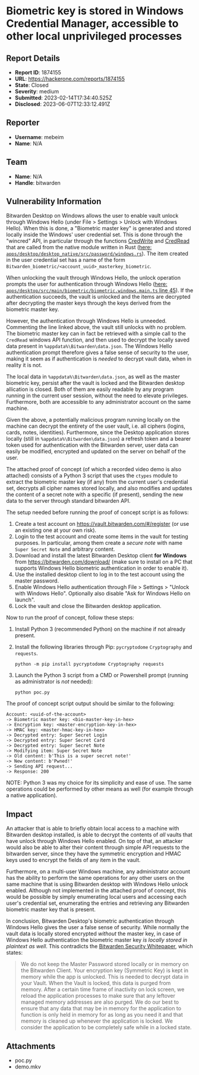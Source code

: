 # Biometric key is stored in Windows Credential Manager, accessible to other local unprivileged processes

## Report Details
- **Report ID**: 1874155
- **URL**: https://hackerone.com/reports/1874155
- **State**: Closed
- **Severity**: medium
- **Submitted**: 2023-02-14T17:34:40.525Z
- **Disclosed**: 2023-06-07T12:33:12.491Z

## Reporter
- **Username**: mebeim
- **Name**: N/A

## Team
- **Name**: N/A
- **Handle**: bitwarden

## Vulnerability Information
Bitwarden Desktop on Windows allows the user to enable vault unlock through Windows Hello (under File > Settings > Unlock with Windows Hello). When this is done, a "Biometric master key" is generated and stored locally inside the Windows' user credential set. This is done through the "wincred" API, in particular through the functions [CredWrite](https://learn.microsoft.com/en-us/windows/win32/api/wincred/nf-wincred-credwritew) and [CredRead](https://learn.microsoft.com/en-us/windows/win32/api/wincred/nf-wincred-credreadw) that are called from the native module written in Rust ([here: `apps/desktop/desktop_native/src/password/windows.rs`](https://github.com/bitwarden/clients/blob/desktop-v2023.1.1/apps/desktop/desktop_native/src/password/windows.rs)). The item created in the user credential set has a name of the form `Bitwarden_biometric/<account_uuid>_masterkey_biometric`.

When unlocking the vault through Windows Hello, the unlock operation prompts the user for authentication through Windows Hello ([here: `apps/desktop/src/main/biometric/biometric.windows.main.ts` line 45](https://github.com/bitwarden/clients/blob/desktop-v2023.1.1/apps/desktop/src/main/biometric/biometric.windows.main.ts#L45)). If the authentication succeeds, the vault is unlocked and the items are decrypted after decrypting the master keys through the keys derived from the biometric master key.

However, the authentication through Windows Hello is unneeded. Commenting the line linked above, the vault still unlocks with no problem. The biometric master key can in fact be retrieved with a simple call to the `CredRead` windows API function, and then used to decrypt the locally saved data present in `%appdata%\Bitwarden\data.json`. The Windows Hello authentication prompt therefore gives a false sense of security to the user, making it seem as if authentication is *needed* to decrypt vault data, when in reality it is not.

The local data in `%appdata%\Bitwarden\data.json`, as well as the master biometric key, persist after the vault is locked and the Bitwarden desktop allication is closed. Both of them are easily readable by any program running in the current user session, without the need to elevate privileges. Furthermore, both are accessible to any administrator account on the same machine.

Given the above, a potentially malicious program running locally on the machine can decrypt the entirety of the user vault, i.e. all ciphers (logins, cards, notes, identities). Furthermore, since the Desktop application stores locally (still in `%appdata%\Bitwarden\data.json`) a refresh token and a bearer token used for authentication with the Bitwarden server, user data can easily be modified, encrypted and updated on the server on behalf of the user.

The attached proof of concept (of which a recorded video demo is also attached) consists of a Python 3 script that uses the `ctypes` module to extract the biometric master key (if any) from the current user's credential set, decrypts all cipher names stored locally, and also modifies and updates the content of a secret note with a specific (if present), sending the new data to the server through standard bitwarden API.

The setup needed before running the proof of concept script is as follows:

1. Create a test account on https://vault.bitwarden.com/#/register (or use an existing one at your own risk).
2. Login to the test account and create some items in the vault for testing purposes. In particular, among them create a *secure note* with name `Super Secret Note` and arbitrary content.
3. Download and install the latest Bitwarden Desktop client **for Windows** from https://bitwarden.com/download/ (make sure to install on a PC that supports Windows Hello biometric authentication in order to enable it).
3. Use the installed desktop client to log in to the test account using the master password.
5. Enable Windows Hello authentication through File > Settings > "Unlock with Windows Hello". Optionally also disable "Ask for Windows Hello on launch".
6. Lock the vault and close the Bitwarden desktop application.

Now to run the proof of concept, follow these steps:

1. Install Python 3 (recommended Python) on the machine if not already present.
2. Install the following libraries through Pip: `pycryptodome` `Cryptography` and `requests`.

   ```
   python -m pip install pycryptodome Cryptography requests
   ```

3. Launch the Python 3 script from a CMD or Powershell prompt (running as administrator is *not* needed):

   ```
   python poc.py
   ```

The proof of concept script output should be similar to the following:

```none
Account: <uuid-of-the-account>
-> Biometric master key: <bio-master-key-in-hex>
-> Encryption key: <master-encryption-key-in-hex>
-> HMAC key: <master-hmac-key-in-hex>
-> Decrypted entry: Super Secret Login
-> Decrypted entry: Super Secret Card
-> Decrypted entry: Super Secret Note
-> Modifying item: Super Secret Note
-> Old content: b'This is a super secret note!'
-> New content: b'Pwned!'
-> Sending API request...
-> Response: 200
```

NOTE: Python 3 was my choice for its simplicity and ease of use. The same operations could be performed by other means as well (for example through a native application).

## Impact

An attacker that is able to briefly obtain local access to a machine with Bitwarden desktop installed, is able to decrypt the contents of *all* vaults that have unlock through Windows Hello enabled. On top of that, an attacker would also be able to alter their content through simple API requests to the bitwarden server, since they have the symmetric encryption and HMAC keys used to encrypt the fields of any item in the vault.

Furthermore, on a multi-user Windows machine, any administrator account has the ability to perform the same operations for any other users on the same machine that is using Bitwarden desktop with Windows Hello unlock enabled. Although not implemented in the attached proof of concept, this would be possible by simply enumerating local users and accessing each user's credential set, enumerating the entries and retrieving any Bitwarden biometric master key that is present.

In conclusion, Bitwarden Desktop's biometric authentication through Windows Hello gives the user a false sense of security. While normally the vault data is locally stored encrypted *without* the master key, in case of Windows Hello authentication the biometric master key *is locally stored in plaintext as well*. This contradicts the [Bitwarden Security Whitepaper](https://bitwarden.com/help/bitwarden-security-white-paper/), which states:

> We do not keep the Master Password stored locally or in memory on the Bitwarden Client. Your encryption key (Symmetric Key) is kept in memory while the app is unlocked. This is needed to decrypt data in your Vault. When the Vault is locked, this data is purged from memory. After a certain time frame of inactivity on lock screen, we reload the application processes to make sure that any leftover managed memory addresses are also purged. We do our best to ensure that any data that may be in memory for the application to function is only held in memory for as long as you need it and that memory is cleaned up whenever the application is locked. We consider the application to be completely safe while in a locked state.

## Attachments
- poc.py
- demo.mkv
